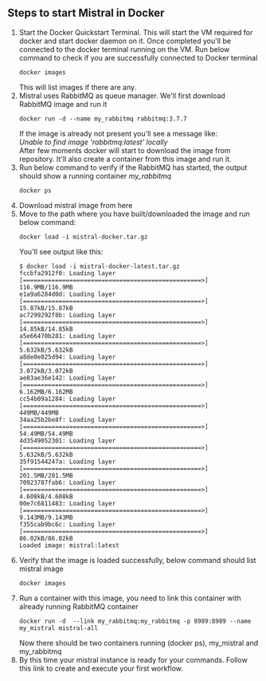 ## Steps to start Mistral in Docker

1. Start the Docker Quickstart Terminal. This will start the VM required for docker and start docker daemon on it.
Once completed you'll be connected to the docker terminal running on the VM.
Run below command to check if you are successfully connected to Docker terminal
     ```
   docker images
     ```
   This will list images if there are any.
2. Mistral uses RabbitMQ as queue manager. We'll first download RabbitMQ image and run it
   ```
   docker run -d --name my_rabbitmq rabbitmq:3.7.7
   ```
   If the image is already not present you'll see a message like:<br/>
   _Unable to find image 'rabbitmq:latest' locally_ <br/>
   After few moments docker will start to download the image from repository. It'll also create a container from this image and run it.
3. Run below command to verify if the RabbitMQ has started, the output should show a running container _my_rabbitmq_
   ```
   docker ps
   ```
4. Download mistral image from here
5. Move to the path where you have built/downloaded the image and run below command:
   ```
   docker load -i mistral-docker.tar.gz
   ```
   You'll see output like this:
   ```
   $ docker load -i mistral-docker-latest.tar.gz
   fccbfa2912f0: Loading layer [==================================================>]  116.9MB/116.9MB
   e1a9a6284d0d: Loading layer [==================================================>]  15.87kB/15.87kB
   ac7299292f8b: Loading layer [==================================================>]  14.85kB/14.85kB
   a5e66470b281: Loading layer [==================================================>]  5.632kB/5.632kB
   a8de0e025d94: Loading layer [==================================================>]  3.072kB/3.072kB
   ae83ae36e142: Loading layer [==================================================>]  6.162MB/6.162MB
   cc54b09a1284: Loading layer [==================================================>]    449MB/449MB
   34aa25b2be8f: Loading layer [==================================================>]  54.49MB/54.49MB
   4d3549052301: Loading layer [==================================================>]  5.632kB/5.632kB
   35f91544247a: Loading layer [==================================================>]  201.5MB/201.5MB
   70923787fab6: Loading layer [==================================================>]  4.608kB/4.608kB
   00e7c6811483: Loading layer [==================================================>]  9.143MB/9.143MB
   f355cab9bc6c: Loading layer [==================================================>]  86.02kB/86.02kB
   Loaded image: mistral:latest
   ```
6. Verify that the image is loaded successfully, below command should list mistral image
   ```
   docker images
   ```
7. Run a container with this image, you need to link this container with already running RabbitMQ container
   ```
   docker run -d  --link my_rabbitmq:my_rabbitmq -p 8989:8989 --name my_mistral mistral-all
   ```
   Now there should be two containers running (docker ps), my_mistral and my_rabbitmq
8. By this time your mistral instance is ready for your commands. Follow this link to create and execute your first workflow.